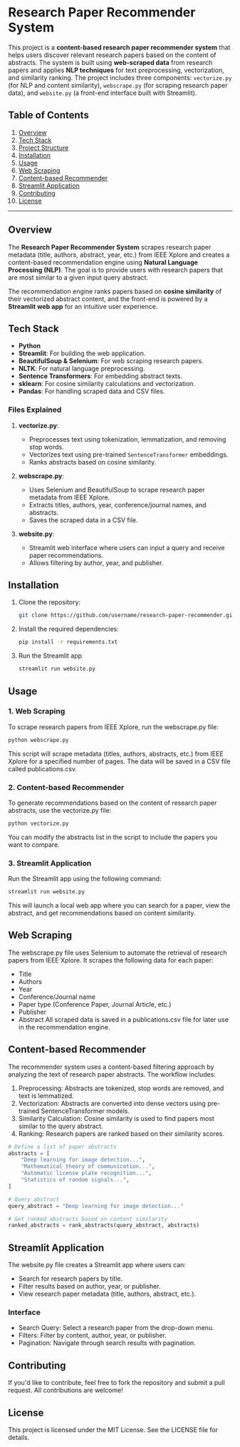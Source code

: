 # Research Paper Recommender System

This project is a **content-based research paper recommender system** that helps users discover relevant research papers based on the content of abstracts. The system is built using **web-scraped data** from research papers and applies **NLP techniques** for text preprocessing, vectorization, and similarity ranking. The project includes three components: `vectorize.py` (for NLP and content similarity), `webscrape.py` (for scraping research paper data), and `website.py` (a front-end interface built with Streamlit).

## Table of Contents

1. [Overview](#overview)
2. [Tech Stack](#tech-stack)
3. [Project Structure](#project-structure)
4. [Installation](#installation)
5. [Usage](#usage)
6. [Web Scraping](#web-scraping)
7. [Content-based Recommender](#content-based-recommender)
8. [Streamlit Application](#streamlit-application)
9. [Contributing](#contributing)
10. [License](#license)

---

## Overview

The **Research Paper Recommender System** scrapes research paper metadata (title, authors, abstract, year, etc.) from IEEE Xplore and creates a content-based recommendation engine using **Natural Language Processing (NLP)**. The goal is to provide users with research papers that are most similar to a given input query abstract.

The recommendation engine ranks papers based on **cosine similarity** of their vectorized abstract content, and the front-end is powered by a **Streamlit web app** for an intuitive user experience.

## Tech Stack

- **Python**
- **Streamlit**: For building the web application.
- **BeautifulSoup & Selenium**: For web scraping research papers.
- **NLTK**: For natural language preprocessing.
- **Sentence Transformers**: For embedding abstract texts.
- **sklearn**: For cosine similarity calculations and vectorization.
- **Pandas**: For handling scraped data and CSV files.



### Files Explained

1. **vectorize.py**:
   - Preprocesses text using tokenization, lemmatization, and removing stop words.
   - Vectorizes text using pre-trained `SentenceTransformer` embeddings.
   - Ranks abstracts based on cosine similarity.

2. **webscrape.py**:
   - Uses Selenium and BeautifulSoup to scrape research paper metadata from IEEE Xplore.
   - Extracts titles, authors, year, conference/journal names, and abstracts.
   - Saves the scraped data in a CSV file.

3. **website.py**:
   - Streamlit web interface where users can input a query and receive paper recommendations.
   - Allows filtering by author, year, and publisher.

## Installation

1. Clone the repository:

   ```bash
   git clone https://github.com/username/research-paper-recommender.git
   ```
2. Install the required dependencies:
   ```bash
   pip install -r requirements.txt
   ```
4. Run the Streamlit app
   ```bash
   streamlit run website.py
   ```

## Usage

### 1. Web Scraping
To scrape research papers from IEEE Xplore, run the webscrape.py file:
```bash
python webscrape.py
```
This script will scrape metadata (titles, authors, abstracts, etc.) from IEEE Xplore for a specified number of pages. The data will be saved in a CSV file called publications.csv.

### 2. Content-based Recommender
To generate recommendations based on the content of research paper abstracts, use the vectorize.py file:
```bash
python vectorize.py
```
You can modify the abstracts list in the script to include the papers you want to compare.

### 3. Streamlit Application
Run the Streamlit app using the following command:
```bash
streamlit run website.py
```
This will launch a local web app where you can search for a paper, view the abstract, and get recommendations based on content similarity.

## Web Scraping
The webscrape.py file uses Selenium to automate the retrieval of research papers from IEEE Xplore. It scrapes the following data for each paper:
- Title
- Authors
- Year
- Conference/Journal name
- Paper type (Conference Paper, Journal Article, etc.)
- Publisher
- Abstract
All scraped data is saved in a publications.csv file for later use in the recommendation engine.

## Content-based Recommender
The recommender system uses a content-based filtering approach by analyzing the text of research paper abstracts. The workflow includes:
1. Preprocessing: Abstracts are tokenized, stop words are removed, and text is lemmatized.
2. Vectorization: Abstracts are converted into dense vectors using pre-trained SentenceTransformer models.
3. Similarity Calculation: Cosine similarity is used to find papers most similar to the query abstract.
4. Ranking: Research papers are ranked based on their similarity scores.
```python
# Define a list of paper abstracts
abstracts = [
    "Deep learning for image detection...",
    "Mathematical theory of communication...",
    "Automatic license plate recognition...",
    "Statistics of random signals...",
]

# Query abstract
query_abstract = "Deep learning for image detection..."

# Get ranked abstracts based on content similarity
ranked_abstracts = rank_abstracts(query_abstract, abstracts)
```
## Streamlit Application
The website.py file creates a Streamlit app where users can:
- Search for research papers by title.
- Filter results based on author, year, or publisher.
- View research paper metadata (title, authors, abstract, etc.).
### Interface
- Search Query: Select a research paper from the drop-down menu.
- Filters: Filter by content, author, year, or publisher.
- Pagination: Navigate through search results with pagination.

## Contributing
If you'd like to contribute, feel free to fork the repository and submit a pull request. All contributions are welcome!

## License
This project is licensed under the MIT License. See the LICENSE file for details.
